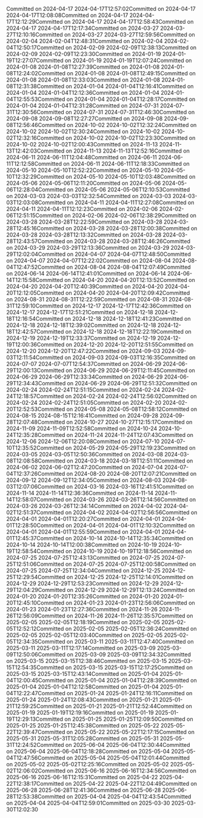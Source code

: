 Committed on 2024-04-17 2024-04-17T12:57:02Committed on 2024-04-17 2024-04-17T12:08:08Committed on 2024-04-17 2024-04-17T12:12:29Committed on 2024-04-17 2024-04-17T12:58:43Committed on 2024-04-17 2024-04-17T12:17:34Committed on 2024-03-27 2024-03-27T12:10:16Committed on 2024-03-27 2024-03-27T12:59:56Committed on 2024-02-04 2024-02-04T12:48:31Committed on 2024-02-04 2024-02-04T12:50:17Committed on 2024-02-09 2024-02-09T12:38:13Committed on 2024-02-09 2024-02-09T12:23:30Committed on 2024-01-19 2024-01-19T12:27:07Committed on 2024-01-19 2024-01-19T12:07:24Committed on 2024-01-08 2024-01-08T12:27:39Committed on 2024-01-08 2024-01-08T12:24:02Committed on 2024-01-08 2024-01-08T12:49:15Committed on 2024-01-08 2024-01-08T12:33:03Committed on 2024-01-08 2024-01-08T12:31:38Committed on 2024-01-04 2024-01-04T12:16:41Committed on 2024-01-04 2024-01-04T12:12:36Committed on 2024-01-04 2024-01-04T12:55:53Committed on 2024-01-04 2024-01-04T12:28:17Committed on 2024-01-04 2024-01-04T12:31:28Committed on 2024-07-31 2024-07-31T12:30:56Committed on 2024-07-31 2024-07-31T12:46:30Committed on 2024-09-08 2024-09-08T12:27:27Committed on 2024-09-08 2024-09-08T12:56:46Committed on 2024-10-02 2024-10-02T12:32:24Committed on 2024-10-02 2024-10-02T12:30:24Committed on 2024-10-02 2024-10-02T12:32:16Committed on 2024-10-02 2024-10-02T12:23:30Committed on 2024-10-02 2024-10-02T12:00:43Committed on 2024-11-13 2024-11-13T12:42:03Committed on 2024-11-13 2024-11-13T12:52:16Committed on 2024-06-11 2024-06-11T12:04:48Committed on 2024-06-11 2024-06-11T12:12:58Committed on 2024-06-11 2024-06-11T12:18:33Committed on 2024-05-10 2024-05-10T12:52:22Committed on 2024-05-10 2024-05-10T12:32:29Committed on 2024-05-10 2024-05-10T12:03:48Committed on 2024-05-06 2024-05-06T12:11:20Committed on 2024-05-06 2024-05-06T12:28:04Committed on 2024-05-06 2024-05-06T12:10:53Committed on 2024-03-03 2024-03-03T12:32:54Committed on 2024-03-03 2024-03-03T12:03:08Committed on 2024-04-11 2024-04-11T12:27:08Committed on 2024-04-11 2024-04-11T12:12:23Committed on 2024-02-06 2024-02-06T12:51:15Committed on 2024-02-06 2024-02-06T12:38:29Committed on 2024-03-28 2024-03-28T12:22:59Committed on 2024-03-28 2024-03-28T12:45:16Committed on 2024-03-28 2024-03-28T12:00:38Committed on 2024-03-28 2024-03-28T12:13:32Committed on 2024-03-28 2024-03-28T12:43:57Committed on 2024-03-28 2024-03-28T12:46:26Committed on 2024-03-29 2024-03-29T12:13:36Committed on 2024-03-29 2024-03-29T12:02:04Committed on 2024-04-07 2024-04-07T12:48:50Committed on 2024-04-07 2024-04-07T12:22:02Committed on 2024-08-04 2024-08-04T12:47:52Committed on 2024-08-04 2024-08-04T12:07:49Committed on 2024-06-14 2024-06-14T12:41:01Committed on 2024-06-14 2024-06-14T12:15:58Committed on 2024-04-20 2024-04-20T12:13:52Committed on 2024-04-20 2024-04-20T12:40:39Committed on 2024-04-20 2024-04-20T12:12:05Committed on 2024-04-20 2024-04-20T12:09:42Committed on 2024-08-31 2024-08-31T12:22:59Committed on 2024-08-31 2024-08-31T12:59:10Committed on 2024-12-17 2024-12-17T12:42:36Committed on 2024-12-17 2024-12-17T12:51:21Committed on 2024-12-18 2024-12-18T12:16:54Committed on 2024-12-18 2024-12-18T12:41:23Committed on 2024-12-18 2024-12-18T12:39:02Committed on 2024-12-18 2024-12-18T12:42:57Committed on 2024-12-18 2024-12-18T12:22:19Committed on 2024-12-19 2024-12-19T12:33:37Committed on 2024-12-19 2024-12-19T12:00:36Committed on 2024-12-20 2024-12-20T12:51:55Committed on 2024-12-20 2024-12-20T12:47:22Committed on 2024-09-03 2024-09-03T12:11:54Committed on 2024-09-03 2024-09-03T12:16:35Committed on 2024-07-07 2024-07-07T12:54:37Committed on 2024-06-29 2024-06-29T12:00:13Committed on 2024-06-29 2024-06-29T12:11:45Committed on 2024-06-29 2024-06-29T12:33:34Committed on 2024-06-29 2024-06-29T12:34:43Committed on 2024-06-29 2024-06-29T12:51:32Committed on 2024-02-24 2024-02-24T12:51:15Committed on 2024-02-24 2024-02-24T12:18:57Committed on 2024-02-24 2024-02-24T12:56:02Committed on 2024-02-24 2024-02-24T12:51:05Committed on 2024-02-20 2024-02-20T12:52:53Committed on 2024-05-08 2024-05-08T12:58:12Committed on 2024-08-15 2024-08-15T12:16:41Committed on 2024-09-28 2024-09-28T12:07:48Committed on 2024-10-27 2024-10-27T12:15:17Committed on 2024-11-09 2024-11-09T12:52:58Committed on 2024-10-24 2024-10-24T12:35:28Committed on 2024-11-24 2024-11-24T12:07:43Committed on 2024-12-06 2024-12-06T12:20:08Committed on 2024-07-10 2024-07-10T12:35:52Committed on 2024-05-29 2024-05-29T12:19:23Committed on 2024-03-05 2024-03-05T12:50:36Committed on 2024-03-08 2024-03-08T12:08:58Committed on 2024-03-18 2024-03-18T12:51:11Committed on 2024-06-02 2024-06-02T12:47:20Committed on 2024-07-04 2024-07-04T12:37:26Committed on 2024-08-20 2024-08-20T12:07:21Committed on 2024-09-12 2024-09-12T12:34:05Committed on 2024-08-03 2024-08-03T12:07:06Committed on 2024-03-16 2024-03-16T12:41:51Committed on 2024-11-14 2024-11-14T12:36:36Committed on 2024-11-14 2024-11-14T12:58:07Committed on 2024-03-26 2024-03-26T12:14:56Committed on 2024-03-26 2024-03-26T12:34:14Committed on 2024-04-02 2024-04-02T12:51:37Committed on 2024-04-02 2024-04-02T12:56:56Committed on 2024-04-01 2024-04-01T12:20:27Committed on 2024-04-01 2024-04-01T12:28:50Committed on 2024-04-01 2024-04-01T12:10:32Committed on 2024-04-01 2024-04-01T12:55:59Committed on 2024-04-01 2024-04-01T12:45:37Committed on 2024-10-14 2024-10-14T12:35:34Committed on 2024-10-14 2024-10-14T12:00:38Committed on 2024-10-19 2024-10-19T12:58:54Committed on 2024-10-19 2024-10-19T12:18:56Committed on 2024-07-25 2024-07-25T12:43:13Committed on 2024-07-25 2024-07-25T12:51:06Committed on 2024-07-25 2024-07-25T12:00:58Committed on 2024-07-25 2024-07-25T12:34:04Committed on 2024-12-25 2024-12-25T12:29:54Committed on 2024-12-25 2024-12-25T12:14:01Committed on 2024-12-29 2024-12-29T12:53:23Committed on 2024-12-29 2024-12-29T12:04:29Committed on 2024-12-29 2024-12-29T12:13:24Committed on 2024-01-20 2024-01-20T12:35:26Committed on 2024-01-20 2024-01-20T12:45:10Committed on 2024-01-23 2024-01-23T12:56:06Committed on 2024-01-23 2024-01-23T12:27:36Committed on 2024-11-26 2024-11-26T12:56:09Committed on 2024-11-26 2024-11-26T12:35:57Committed on 2025-02-05 2025-02-05T12:18:19Committed on 2025-02-05 2025-02-05T12:52:12Committed on 2025-02-05 2025-02-05T12:36:24Committed on 2025-02-05 2025-02-05T12:03:40Committed on 2025-02-05 2025-02-05T12:34:35Committed on 2025-03-11 2025-03-11T12:47:40Committed on 2025-03-11 2025-03-11T12:17:14Committed on 2025-03-09 2025-03-09T12:50:06Committed on 2025-03-09 2025-03-09T12:34:32Committed on 2025-03-15 2025-03-15T12:38:46Committed on 2025-03-15 2025-03-15T12:54:35Committed on 2025-03-15 2025-03-15T12:17:25Committed on 2025-03-15 2025-03-15T12:43:14Committed on 2025-01-04 2025-01-04T12:00:45Committed on 2025-01-04 2025-01-04T12:28:39Committed on 2025-01-04 2025-01-04T12:12:58Committed on 2025-01-04 2025-01-04T12:22:47Committed on 2025-01-24 2025-01-24T12:16:11Committed on 2025-01-24 2025-01-24T12:08:43Committed on 2025-01-21 2025-01-21T12:59:25Committed on 2025-01-21 2025-01-21T12:52:44Committed on 2025-01-19 2025-01-19T12:19:16Committed on 2025-01-19 2025-01-19T12:29:13Committed on 2025-01-25 2025-01-25T12:09:50Committed on 2025-01-25 2025-01-25T12:45:38Committed on 2025-05-22 2025-05-22T12:39:47Committed on 2025-05-22 2025-05-22T12:17:15Committed on 2025-05-31 2025-05-31T12:05:28Committed on 2025-05-31 2025-05-31T12:24:52Committed on 2025-06-04 2025-06-04T12:30:44Committed on 2025-06-04 2025-06-04T12:18:28Committed on 2025-05-04 2025-05-04T12:47:56Committed on 2025-05-04 2025-05-04T12:01:44Committed on 2025-05-02 2025-05-02T12:25:16Committed on 2025-05-02 2025-05-02T12:06:02Committed on 2025-06-16 2025-06-16T12:34:56Committed on 2025-06-16 2025-06-16T12:15:31Committed on 2025-04-22 2025-04-22T12:38:17Committed on 2025-04-22 2025-04-22T12:04:49Committed on 2025-06-28 2025-06-28T12:41:36Committed on 2025-06-28 2025-06-28T12:53:38Committed on 2025-04-04 2025-04-04T12:43:54Committed on 2025-04-04 2025-04-04T12:59:01Committed on 2025-03-30 2025-03-30T12:02:30
